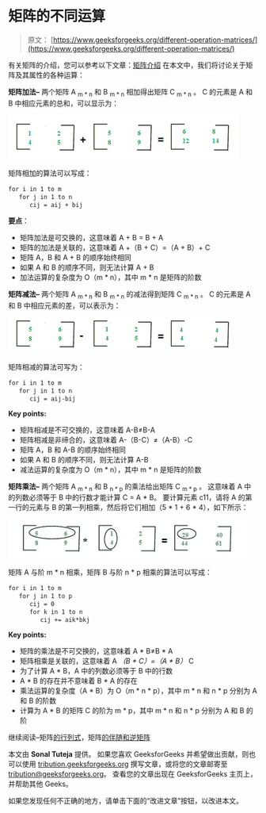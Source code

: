 # 矩阵的不同运算

> 原文： [https://www.geeksforgeeks.org/different-operation-matrices/](https://www.geeksforgeeks.org/different-operation-matrices/)

有关矩阵的介绍，您可以参考以下文章：[矩阵介绍](https://www.geeksforgeeks.org/matrix-introduction/)
在本文中，我们将讨论关于矩阵及其属性的各种运算：

**矩阵加法–**
两个矩阵 A <sub>m * n</sub> 和 B <sub>m * n</sub> 相加得出矩阵 C <sub>m * n</sub> 。 C 的元素是 A 和 B 中相应元素的总和，可以显示为：

![1](img/4b56786031dd71ba4a795ed83857cee0.png)

矩阵相加的算法可以写成：

```
for i in 1 to m
   for j in 1 to n
      cij = aij + bij
```

**要点**：

*   矩阵加法是可交换的，这意味着 A + B = B + A
*   矩阵的加法是关联的，这意味着 A +（B + C）=（A + B）+ C
*   矩阵 A，B 和 A + B 的顺序始终相同
*   如果 A 和 B 的顺序不同，则无法计算 A + B
*   加法运算的复杂度为 O（m * n），其中 m * n 是矩阵的阶数

**矩阵减法–**
两个矩阵 A <sub>m * n</sub> 和 B <sub>m * n</sub> 的减法得到矩阵 C <sub>m * n</sub> 。 C 的元素是 A 和 B 中相应元素的差，可以表示为：

![2](img/26624e6a6b6d342919b87892732dcef0.png)

矩阵相减的算法可写为：

```
for i in 1 to m
   for j in 1 to n
      cij = aij-bij
```

**Key points:**

*   矩阵相减是不可交换的，这意味着 A-B≠B-A
*   矩阵相减是非缔合的，这意味着 A-（B-C）≠（A-B）-C
*   矩阵 A，B 和 A-B 的顺序始终相同
*   如果 A 和 B 的顺序不同，则无法计算 A-B
*   减法运算的复杂度为 O（m * n），其中 m * n 是矩阵的阶数

**矩阵乘法–**
两个矩阵 A <sub>m * n</sub> 和 B <sub>n * p</sub> 的乘法给出矩阵 C <sub>m * p</sub> 。 这意味着 A 中的列数必须等于 B 中的行数才能计算 C = A * B。 要计算元素 c11，请将 A 的第一行的元素与 B 的第一列相乘，然后将它们相加（5 * 1 + 6 * 4），如下所示：

![1](img/26e4ce87fd84f2f98afd76cc2bfa18d5.png)

矩阵 A 与阶 m * n 相乘，矩阵 B 与阶 n * p 相乘的算法可以写成：

```
for i in 1 to m
   for j in 1 to p
      cij = 0
      for k in 1 to n
         cij += aik*bkj
```

**Key points:**

*   矩阵的乘法是不可交换的，这意味着 A * B≠B * A
*   矩阵相乘是关联的，这意味着 A *（B * C）=（A * B）* C
*   为了计算 A * B，A 中的列数必须等于 B 中的行数
*   A * B 的存在并不意味着 B * A 的存在
*   乘法运算的复杂度（A * B）为 O（m * n * p），其中 m * n 和 n * p 分别为 A 和 B 的阶数
*   计算为 A * B 的矩阵 C 的阶为 m * p，其中 m * n 和 n * p 分别为 A 和 B 的阶

继续阅读–矩阵[的行列式](https://www.geeksforgeeks.org/determinant-of-a-matrix/)，矩阵[的伴随和逆矩阵](https://www.geeksforgeeks.org/adjoint-inverse-matrix/)



本文由 **Sonal Tuteja** 提供。 如果您喜欢 GeeksforGeeks 并希望做出贡献，则也可以使用 [tribution.geeksforgeeks.org](https://contribute.geeksforgeeks.org/) 撰写文章，或将您的文章邮寄至 tribution@geeksforgeeks.org。 查看您的文章出现在 GeeksforGeeks 主页上，并帮助其他 Geeks。

如果您发现任何不正确的地方，请单击下面的“改进文章”按钮，以改进本文。